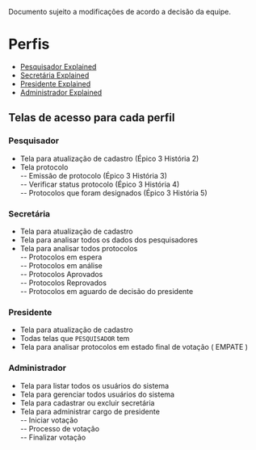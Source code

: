 Documento sujeito a modificações de acordo a decisão da equipe.
# Perfis
- [Pesquisador Explained](#pesquisador)
- [Secretária Explained](#secretaria)
- [Presidente Explained](#presidente)
- [Administrador Explained](#adm)

## Telas de acesso para cada perfil

<a name="pesquisador"></a>
### Pesquisador
- Tela para atualização de cadastro (Épico 3 História 2)  
- Tela protocolo  
-- Emissão de protocolo  (Épico 3 História 3)  
-- Verificar status protocolo (Épico 3 História 4)   
-- Protocolos que foram designados (Épico 3 História 5)  



<a name="secretaria"></a>
### Secretária
- Tela para atualização de cadastro
- Tela para analisar todos os dados dos pesquisadores
- Tela para analisar todos protocolos  
-- Protocolos em espera  
-- Protocolos em análise  
-- Protocolos Aprovados  
-- Protocolos Reprovados  
-- Protocolos em aguardo de decisão do presidente  

<a name="presidente"></a>
### Presidente
- Tela para atualização de cadastro
- Todas telas que ``PESQUISADOR`` tem
- Tela para analisar protocolos em estado final de votação ( EMPATE )

<a name="adm"></a>
### Administrador
- Tela para listar todos os usuários do sistema
- Tela para gerenciar todos usuários do sistema
- Tela para cadastrar ou excluir secretária
- Tela para administrar cargo de presidente  
-- Iniciar votação  
-- Processo de votação  
-- Finalizar votação  
